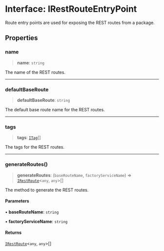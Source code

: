 # Interface: IRestRouteEntryPoint

Route entry points are used for exposing the REST routes from a package.

## Properties

### name

> **name**: `string`

The name of the REST routes.

***

### defaultBaseRoute

> **defaultBaseRoute**: `string`

The default base route name for the REST routes.

***

### tags

> **tags**: [`ITag`](ITag.md)[]

The tags for the REST routes.

***

### generateRoutes()

> **generateRoutes**: (`baseRouteName`, `factoryServiceName`) => [`IRestRoute`](IRestRoute.md)\<`any`, `any`\>[]

The method to generate the REST routes.

#### Parameters

• **baseRouteName**: `string`

• **factoryServiceName**: `string`

#### Returns

[`IRestRoute`](IRestRoute.md)\<`any`, `any`\>[]
